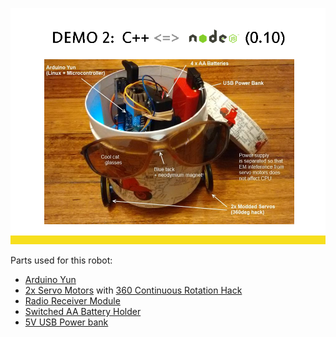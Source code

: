 ![Slide64.PNG](Slide64.PNG)

Parts used for this robot:

- [Arduino Yun](https://www.arduino.cc/en/Main/ArduinoBoardYun)
- [2x Servo Motors](http://www.ebay.com.au/itm/1PCS-NEW-For-RC-Robot-2016-Helicopter-Airplane-Car-Boat-9G-SG90-Micro-Servo-/162164661006?hash=item25c1c45b0e:g:8WQAAOSwZVlXqu7I) with [360 Continuous Rotation Hack](https://www.youtube.com/watch?v=pJbcEydxeiM)
- [Radio Receiver Module](http://www.ebay.com/itm/Mini-RF-Transmitter-Receiver-Module-Wireless-Link-Kit-Antennas-for-Arduino-/132012986957)
- [Switched AA Battery Holder](http://www.ebay.com.au/itm/Battery-Cover-Box-Plastic-Holder-with-ON-OFF-Switch-for-4-x-AA-Batteries-BU-/262648606548?roken=cUgayN)
- [5V USB Power bank](http://www.ebay.com.au/itm/Sony-USB-Portable-Charger-Power-Bank-Lithium-Polymer-5000mAh-Black-/272163510709?roken=cUgayN)
